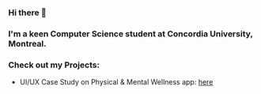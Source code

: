 ### Hi there 👋
### I'm a keen Computer Science student at Concordia University, Montreal.
### Check out my Projects:
* UI/UX Case Study on Physical & Mental Wellness app: [here](https://quilled-egg-abb.notion.site/Case-Study-UX-UI-Design-of-a-Physical-Mental-Wellness-App-ActivePal-0f74b3091f6e4022ba309396d6b7a7aa) 
<!--
**amannuck/amannuck** is a ✨ _special_ ✨ repository because its `README.md` (this file) appears on your GitHub profile.

Here are some ideas to get you started:

- 🔭 I’m currently working on ...
- 🌱 I’m currently learning ...
- 👯 I’m looking to collaborate on ...
- 🤔 I’m looking for help with ...
- 💬 Ask me about ...
- 📫 How to reach me: ...
- 😄 Pronouns: ...
- ⚡ Fun fact: ...
-->

